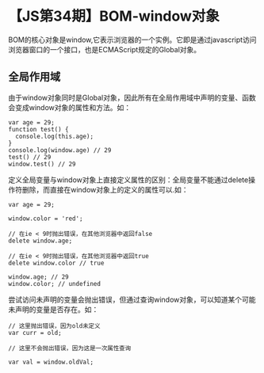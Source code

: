 # 【JS第34期】BOM-window对象

BOM的核心对象是window,它表示浏览器的一个实例。它即是通过javascript访问浏览器窗口的一个接口，也是ECMAScript规定的Global对象。

## 全局作用域

由于window对象同时是Global对象，因此所有在全局作用域中声明的变量、函数会变成window对象的属性和方法。如：

```
var age = 29;
function test() {
  console.log(this.age);
}
console.log(window.age) // 29
test() // 29
window.test() // 29
```

定义全局变量与window对象上直接定义属性的区别：全局变量不能通过delete操作符删除，而直接在window对象上的定义的属性可以.如：

```
var age = 29;

window.color = 'red';

// 在ie < 9时抛出错误，在其他浏览器中返回false
delete window.age;

// 在ie < 9时抛出错误，在其他浏览器中返回true
delete window.color // true

window.age; // 29
window.color; // undefined
```

尝试访问未声明的变量会抛出错误，但通过查询window对象，可以知道某个可能未声明的变量是否存在。如：

```
// 这里抛出错误，因为old未定义
var curr = old;

// 这里不会抛出错误，因为这是一次属性查询

var val = window.oldVal; 
```
